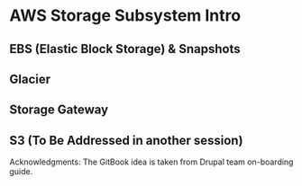 # AWS Storage Subsystem Intro

## EBS (Elastic Block Storage) & Snapshots
## Glacier
## Storage Gateway
## S3 (To Be Addressed in another session)

Acknowledgments: The GitBook idea is taken from Drupal team on-boarding guide.